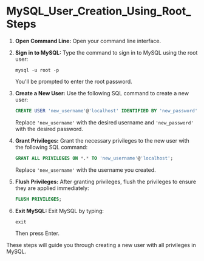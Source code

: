 # MySQL_User_Creation_Using_Root_Steps

1. **Open Command Line:**
   Open your command line interface.

2. **Sign in to MySQL:**
   Type the command to sign in to MySQL using the root user:
   ```
   mysql -u root -p
   ```
   You'll be prompted to enter the root password.

3. **Create a New User:**
   Use the following SQL command to create a new user:
   ```sql
   CREATE USER 'new_username'@'localhost' IDENTIFIED BY 'new_password';
   ```
   Replace `'new_username'` with the desired username and `'new_password'` with the desired password.

4. **Grant Privileges:**
   Grant the necessary privileges to the new user with the following SQL command:
   ```sql
   GRANT ALL PRIVILEGES ON *.* TO 'new_username'@'localhost';
   ```
   Replace `'new_username'` with the username you created.

5. **Flush Privileges:**
   After granting privileges, flush the privileges to ensure they are applied immediately:
   ```sql
   FLUSH PRIVILEGES;
   ```

6. **Exit MySQL:**
   Exit MySQL by typing:
   ```
   exit
   ```
   Then press Enter.

These steps will guide you through creating a new user with all privileges in MySQL.
